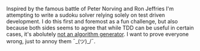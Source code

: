 Inspired by the famous battle of Peter Norving and Ron Jeffries
I'm attempting to write a sudoku solver relying solely on test driven development.
I do this first and foremost as a fun challenge,
but also because both sides seems to agree that while TDD can be useful in certain cases,
it's abolutely [not an algorithm generator](http://vladimirlevin.blogspot.com/2007/04/tdd-is-not-algorithm-generator.html).
I want to prove everyone wrong, just to annoy them ¯\_(ツ)_/¯.
